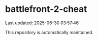 # battlefront-2-cheat

Last updated: 2025-06-30 03:57:46

This repository is automatically maintained.
